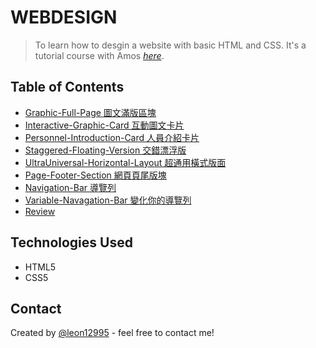 # WEBDESIGN

> To learn how to desgin a website with basic HTML and CSS.
> It's a tutorial course with Amos [_here_](https://www.youtube.com/channel/UCQfjTYYrqxPg5LJmDBUesbQ). <!-- If you have the project hosted somewhere, include the link here. -->

## Table of Contents

- [Graphic-Full-Page 圖文滿版區塊](https://codepen.io/leon-lin-the-reactor/pen/gOmRKze)
- [Interactive-Graphic-Card 互動圖文卡片](https://codepen.io/leon-lin-the-reactor/pen/bGqRKjQ)
- [Personnel-Introduction-Card 人員介紹卡片](https://codepen.io/leon-lin-the-reactor/pen/dyvRKqR)
- [Staggered-Floating-Version 交錯漂浮版](https://codepen.io/leon-lin-the-reactor/pen/eYvRKPm)
- [UltraUniversal-Horizontal-Layout 超通用橫式版面](https://codepen.io/leon-lin-the-reactor/pen/ExWXROy)
- [Page-Footer-Section 網頁頁尾版塊 ](https://codepen.io/leon-lin-the-reactor/pen/eYvRKxN)
- [Navigation-Bar 導覽列](https://codepen.io/leon-lin-the-reactor/pen/XWMgYGd)
- [Variable-Navagation-Bar 變化你的導覽列 ](https://codepen.io/leon-lin-the-reactor/pen/ZEeyRdb)
- [Review](Review)
<!-- * [License](#license) -->

## Technologies Used

- HTML5
- CSS5

## Contact

Created by [@leon12995](https://github.com/leon12995) - feel free to contact me!

<!-- Optional -->
<!-- ## License -->
<!-- This project is open source and available under the [... License](). -->

<!-- You don't have to include all sections - just the one's relevant to your project -->
